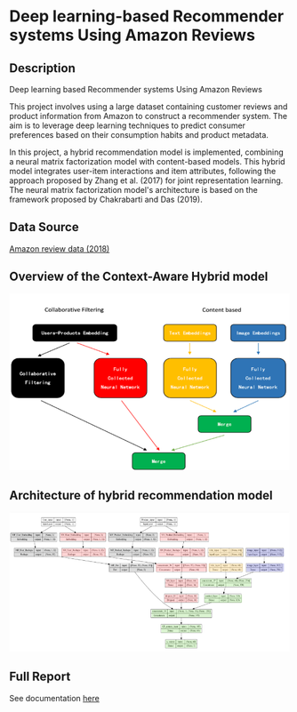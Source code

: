 # Deep learning-based Recommender systems Using Amazon Reviews

## Description

Deep learning based Recommender systems Using Amazon Reviews

This project involves using a large dataset containing customer reviews and product information from Amazon to construct a recommender system. The aim is to leverage deep learning techniques to predict consumer preferences based on their consumption habits and product metadata. 

In this project, a hybrid recommendation model is implemented, combining a neural matrix factorization model with content-based models. This hybrid model integrates user-item interactions and item attributes, following the approach proposed by Zhang et al. (2017) for joint representation learning. The neural matrix factorization model's architecture is based on the framework proposed by Chakrabarti and Das (2019).

## Data Source

[Amazon review data (2018)](https://cseweb.ucsd.edu/~jmcauley/datasets/amazon_v2/)


## Overview of the Context-Aware Hybrid model

![image](./overview.png)

## Architecture of hybrid recommendation model

![image](./Architecture.png)

## Full Report
See documentation [here](./Report.pdf)



